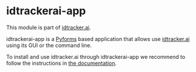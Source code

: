 # idtrackerai-app

This module is part of [idtracker.ai](https://idtracker.ai/).

idtrackerai-app is a [Pyforms](https://idtrackerai.readthedocs.io/en/latest/how_to_install.html) based application that allows use [idtracker.ai](https://idtracker.ai/) using its GUI or the command line.

To install and use idtracker.ai through idtrackerai-app we recommend to follow the instructions in [the documentation](https://idtrackerai.readthedocs.io/en/latest/how_to_install.html).
